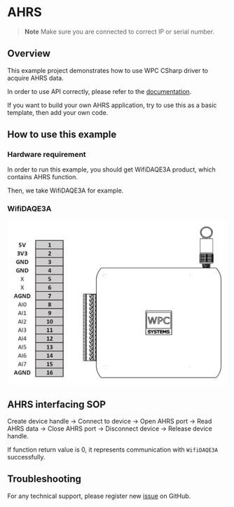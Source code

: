 # AHRS
> **Note**
> Make sure you are connected to correct IP or serial number.

## Overview

This example project demonstrates how to use WPC CSharp driver to acquire AHRS data.

In order to use API correctly, please refer to the [documentation](https://wpc-systems-ltd.github.io/WPC_CSharp_driver_release/).

If you want to build your own AHRS application, try to use this as a basic template, then add your own code.

## How to use this example

### Hardware requirement

In order to run this example, you should get WifiDAQE3A product, which contains AHRS function.

Then, we take WifiDAQE3A for example.

### WifiDAQE3A

<img src="https://github.com/WPC-Systems-Ltd/WPC_CSharp_driver_release/blob/mAHRSn/Reference/Pinouts/pinout-WifiDAQE3A.JPG" alt="drawing" width="600"/>

## AHRS interfacing SOP

Create device handle -> Connect to device -> Open AHRS port -> Read AHRS data -> Close AHRS port -> Disconnect device -> Release device handle.

If function return value is 0, it represents communication with `WifiDAQE3A` successfully.

## Troubleshooting

For any technical support, please register new [issue](https://github.com/WPC-Systems-Ltd/WPC_CSharp_driver_release/issues) on GitHub.